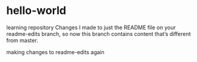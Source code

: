 # hello-world
learning repository
Changes  I made to just the README file on your readme-edits branch, so now this branch contains content that’s different from master.

making changes to readme-edits again
